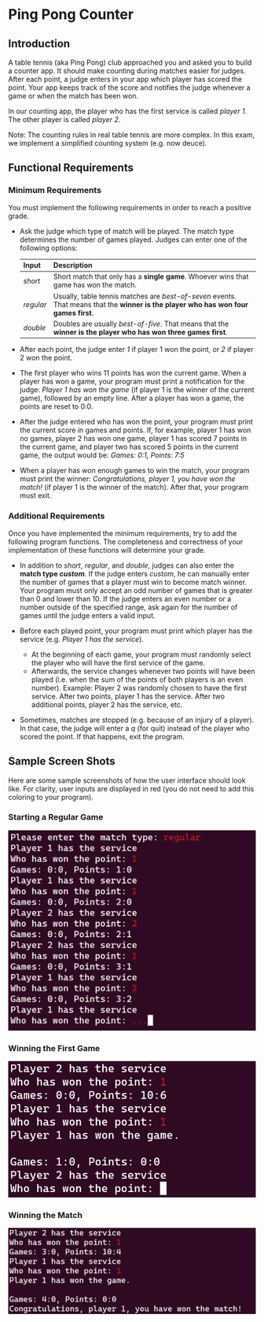 # Ping Pong Counter

## Introduction

A table tennis (aka Ping Pong) club approached you and asked you to build a counter app. It should make counting during matches easier for judges. After each point, a judge enters in your app which player has scored the point. Your app keeps track of the score and notifies the judge whenever a game or when the match has been won.

In our counting app, the player who has the first service is called *player 1*. The other player is called *player 2*.

Note: The counting rules in real table tennis are more complex. In this exam, we implement a simplified counting system (e.g. now deuce).

## Functional Requirements

### Minimum Requirements

You must implement the following requirements in order to reach a positive grade.

* Ask the judge which type of match will be played. The match type determines the number of games played. Judges can enter one of the following options:

  | Input     | Description                                                                                                                          |
  | --------- | ------------------------------------------------------------------------------------------------------------------------------------ |
  | *short*   | Short match that only has a **single game**. Whoever wins that game has won the match.                                               |
  | *regular* | Usually, table tennis matches are *best-of-seven* events. That means that the **winner is the player who has won four games first**. |
  | *double*  | Doubles are usually *best-of-five*. That means that the **winner is the player who has won three games first**.                      |

* After each point, the judge enter *1* if player 1 won the point, or *2* if player 2 won the point.

* The first player who wins 11 points has won the current game. When a player has won a game, your program must print a notification for the judge: *Player 1 has won the game* (if player 1 is the winner of the current game), followed by an empty line. After a player has won a game, the points are reset to 0:0.

* After the judge entered who has won the point, your program must print the current score in games and points. If, for example, player 1 has won no games, player 2 has won one game, player 1 has scored 7 points in the current game, and player two has scored 5 points in the current game, the output would be: *Games: 0:1, Points: 7:5*

* When a player has won enough games to win the match, your program must print the winner: *Congratulations, player 1, you have won the match!* (if player 1 is the winner of the match). After that, your program must exit.

### Additional Requirements

Once you have implemented the minimum requirements, try to add the following program functions. The completeness and correctness of your implementation of these functions will determine your grade.

* In addition to *short*, *regular*, and *double*, judges can also enter the **match type *custom***. If the judge enters *custom*, he can manually enter the number of games that a player must win to become match winner. Your program must only accept an odd number of games that is greater than 0 and lower than 10. If the judge enters an even number or a number outside of the specified range, ask again for the number of games until the judge enters a valid input.

* Before each played point, your program must print which player has the service (e.g. *Player 1 has the service*).
  * At the beginning of each game, your program must randomly select the player who will have the first service of the game.
  * Afterwards, the service changes whenever two points will have been played (i.e. when the sum of the points of both players is an even number). Example: Player 2 was randomly chosen to have the first service. After two points, player 1 has the service. After two additional points, player 2 has the service, etc.

* Sometimes, matches are stopped (e.g. because of an injury of a player). In that case, the judge will enter a *q* (for quit) instead of the player who scored the point. If that happens, exit the program.

## Sample Screen Shots

Here are some sample screenshots of how the user interface should look like. For clarity, user inputs are displayed in red (you do not need to add this coloring to your program).

### Starting a Regular Game

![Starting a regular game](./starting-game.png)

### Winning the First Game

![Winning the first game](./winning-game.png)

### Winning the Match

![Winning the match](./winning-match.png)
